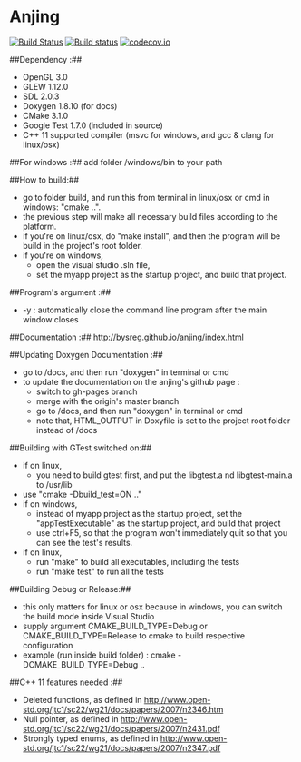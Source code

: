 # Anjing 
[![Build Status](https://travis-ci.org/bysreg/anjing.svg?branch=master)](https://travis-ci.org/bysreg/anjing) [![Build status](https://ci.appveyor.com/api/projects/status/qw871xxhxlhd0j3a?svg=true)](https://ci.appveyor.com/project/bysreg/anjing) [![codecov.io](https://codecov.io/github/bysreg/anjing/coverage.svg?branch=master)](https://codecov.io/github/bysreg/anjing?branch=master)

##Dependency :##
- OpenGL 3.0 
- GLEW 1.12.0
- SDL 2.0.3
- Doxygen 1.8.10 (for docs)
- CMake 3.1.0
- Google Test 1.7.0 (included in source)
- C++ 11 supported compiler (msvc for windows, and gcc & clang for linux/osx)

##For windows :##
add folder /windows/bin to your path

##How to build:##
- go to folder build, and run this from terminal in linux/osx or cmd in windows: "cmake ..".
- the previous step will make all necessary build files according to the platform.
- if you're on linux/osx, do "make install", and then the program will be build in the project's root folder. 
- if you're on windows, 
  - open the visual studio .sln file, 
  - set the myapp project as the startup project, and build that project. 

##Program's argument :##
- -y : automatically close the command line program after the main window closes


##Documentation :##
http://bysreg.github.io/anjing/index.html

##Updating Doxygen Documentation :##
- go to /docs, and then run "doxygen" in terminal or cmd
- to update the documentation on the anjing's github page : 
  - switch to gh-pages branch
  - merge with the origin's master branch
  - go to /docs, and then run "doxygen" in terminal or cmd
  - note that, HTML_OUTPUT in Doxyfile is set to the project root folder instead of /docs

##Building with GTest switched on:##
- if on linux, 
  - you need to build gtest first, and put the libgtest.a nd libgtest-main.a to /usr/lib
- use "cmake -Dbuild_test=ON .."
- if on windows, 
  - instead of myapp project as the startup project, set the "appTestExecutable" as the startup project, and build that project
  - use ctrl+F5, so that the program won't immediately quit so that you can see the test's results. 
- if on linux, 
  - run "make" to build all executables, including the tests
  - run "make test" to run all the tests
  
##Building Debug or Release:##
- this only matters for linux or osx because in windows, you can switch the build mode inside Visual Studio
- supply argument CMAKE_BUILD_TYPE=Debug or CMAKE_BUILD_TYPE=Release to cmake to build respective configuration
- example (run inside build folder) :  cmake -DCMAKE_BUILD_TYPE=Debug ..
  
##C++ 11 features needed :##
- Deleted functions, as defined in http://www.open-std.org/jtc1/sc22/wg21/docs/papers/2007/n2346.htm
- Null pointer, as defined in http://www.open-std.org/jtc1/sc22/wg21/docs/papers/2007/n2431.pdf
- Strongly typed enums, as defined in http://www.open-std.org/jtc1/sc22/wg21/docs/papers/2007/n2347.pdf  
  
  
  
